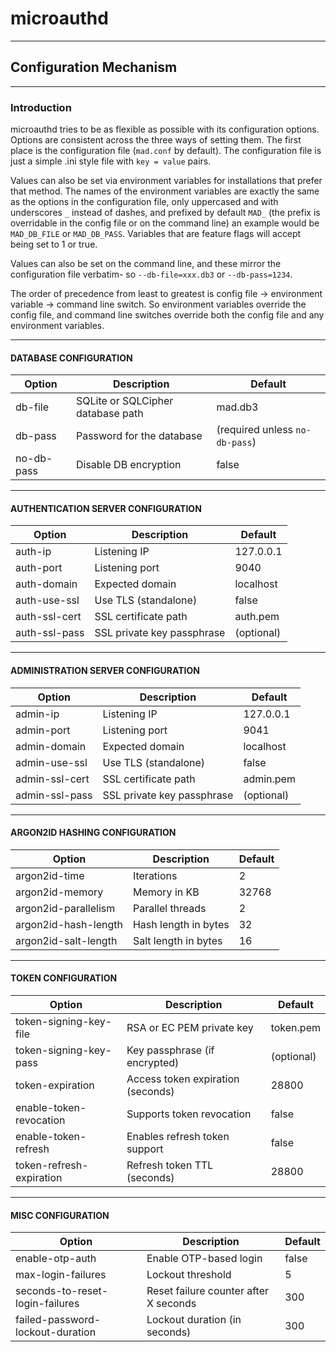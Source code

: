 # microauthd
---
## Configuration Mechanism
---

### Introduction

microauthd tries to be as flexible as possible with its configuration options. Options are consistent across the three ways of setting them. The first place is the configuration file (`mad.conf` by default). The configuration file is just a simple .ini style file with `key = value` pairs. 

Values can also be set via environment variables for installations that prefer that method. The names of the environment variables are exactly the same as the options in the configuration file, only uppercased and with underscores `_` instead of dashes, and prefixed by default `MAD_` (the prefix is overridable in the config file or on the command line) an example would be `MAD_DB_FILE` or `MAD_DB_PASS`. Variables that are feature flags will accept being set to 1 or true.

Values can also be set on the command line, and these mirror the configuration file verbatim- so `--db-file=xxx.db3` or `--db-pass=1234`.

The order of precedence from least to greatest is config file -> environment variable -> command line switch. So environment variables override the config file, and command line switches override both the config file and any environment variables.

---

#### DATABASE CONFIGURATION

| Option      | Description                          | Default     |
|-------------|--------------------------------------|-------------|
| db-file     | SQLite or SQLCipher database path    | mad.db3     |
| db-pass     | Password for the database            | (required unless `no-db-pass`) |
| no-db-pass  | Disable DB encryption                | false       |

---

#### AUTHENTICATION SERVER CONFIGURATION

| Option         | Description                        | Default       |
|----------------|------------------------------------|---------------|
| auth-ip        | Listening IP                       | 127.0.0.1     |
| auth-port      | Listening port                     | 9040          |
| auth-domain    | Expected domain                    | localhost     |
| auth-use-ssl   | Use TLS (standalone)               | false         |
| auth-ssl-cert  | SSL certificate path               | auth.pem      |
| auth-ssl-pass  | SSL private key passphrase         | (optional)    |

---

#### ADMINISTRATION SERVER CONFIGURATION

| Option         | Description                        | Default       |
|----------------|------------------------------------|---------------|
| admin-ip       | Listening IP                       | 127.0.0.1     |
| admin-port     | Listening port                     | 9041          |
| admin-domain   | Expected domain                    | localhost     |
| admin-use-ssl  | Use TLS (standalone)               | false         |
| admin-ssl-cert | SSL certificate path               | admin.pem     |
| admin-ssl-pass | SSL private key passphrase         | (optional)    |

---

#### ARGON2ID HASHING CONFIGURATION

| Option                | Description                      | Default   |
|-----------------------|----------------------------------|-----------|
| argon2id-time         | Iterations                       | 2         |
| argon2id-memory       | Memory in KB                     | 32768     |
| argon2id-parallelism  | Parallel threads                 | 2         |
| argon2id-hash-length  | Hash length in bytes             | 32        |
| argon2id-salt-length  | Salt length in bytes             | 16        |

---

#### TOKEN CONFIGURATION

| Option                    | Description                        | Default     |
|---------------------------|------------------------------------|-------------|
| token-signing-key-file    | RSA or EC PEM private key          | token.pem   |
| token-signing-key-pass    | Key passphrase (if encrypted)      | (optional)  |
| token-expiration          | Access token expiration (seconds)  | 28800       |
| enable-token-revocation   | Supports token revocation          | false       |
| enable-token-refresh      | Enables refresh token support      | false       |
| token-refresh-expiration  | Refresh token TTL (seconds)        | 28800       |

---

#### MISC CONFIGURATION

| Option                          | Description                              | Default |
|---------------------------------|------------------------------------------|---------|
| enable-otp-auth                 | Enable OTP-based login                   | false   |
| max-login-failures              | Lockout threshold                        | 5       |
| seconds-to-reset-login-failures | Reset failure counter after X seconds    | 300     |
| failed-password-lockout-duration| Lockout duration (in seconds)            | 300     |
